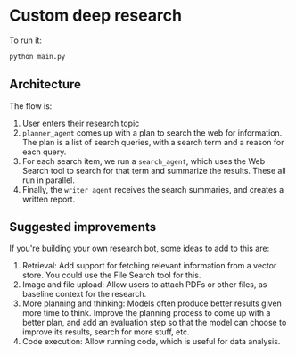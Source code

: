 # Custom deep research

To run it:
```bash
python main.py
```

## Architecture

The flow is:

1. User enters their research topic
2. `planner_agent` comes up with a plan to search the web for information. The plan is a list of search queries, with a search term and a reason for each query.
3. For each search item, we run a `search_agent`, which uses the Web Search tool to search for that term and summarize the results. These all run in parallel.
4. Finally, the `writer_agent` receives the search summaries, and creates a written report.

## Suggested improvements

If you're building your own research bot, some ideas to add to this are:

1. Retrieval: Add support for fetching relevant information from a vector store. You could use the File Search tool for this.
2. Image and file upload: Allow users to attach PDFs or other files, as baseline context for the research.
3. More planning and thinking: Models often produce better results given more time to think. Improve the planning process to come up with a better plan, and add an evaluation step so that the model can choose to improve its results, search for more stuff, etc.
4. Code execution: Allow running code, which is useful for data analysis.
